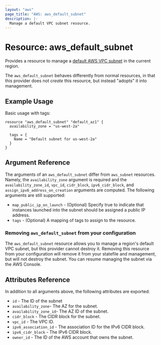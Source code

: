 ```yaml
---
layout: "aws"
page_title: "AWS: aws_default_subnet"
description: |-
  Manage a default VPC subnet resource.
---
```


# Resource: aws_default_subnet

Provides a resource to manage a [default AWS VPC subnet](http://docs.aws.amazon.com/AmazonVPC/latest/UserGuide/default-vpc.html#default-vpc-basics)
in the current region.

The `aws_default_subnet` behaves differently from normal resources, in that
this provider does not _create_ this resource, but instead "adopts" it
into management.

## Example Usage

Basic usage with tags:

```hcl
resource "aws_default_subnet" "default_az1" {
  availability_zone = "us-west-2a"

  tags = {
    Name = "Default subnet for us-west-2a"
  }
}
```

## Argument Reference

The arguments of an `aws_default_subnet` differ from `aws_subnet` resources.
Namely, the `availability_zone` argument is required and the `availability_zone_id`, `vpc_id`, `cidr_block`, `ipv6_cidr_block`,
and `assign_ipv6_address_on_creation` arguments are computed.
The following arguments are still supported:

* `map_public_ip_on_launch` -  (Optional) Specify true to indicate
    that instances launched into the subnet should be assigned
    a public IP address.
* `tags` - (Optional) A mapping of tags to assign to the resource.

### Removing `aws_default_subnet` from your configuration

The `aws_default_subnet` resource allows you to manage a region's default VPC subnet,
but this provider cannot destroy it. Removing this resource from your configuration
will remove it from your statefile and management, but will not destroy the subnet.
You can resume managing the subnet via the AWS Console.

## Attributes Reference

In addition to all arguments above, the following attributes are exported:

* `id` - The ID of the subnet
* `availability_zone`- The AZ for the subnet.
* `availability_zone_id`- The AZ ID of the subnet.
* `cidr_block` - The CIDR block for the subnet.
* `vpc_id` - The VPC ID.
* `ipv6_association_id` - The association ID for the IPv6 CIDR block.
* `ipv6_cidr_block` - The IPv6 CIDR block.
* `owner_id` - The ID of the AWS account that owns the subnet.
